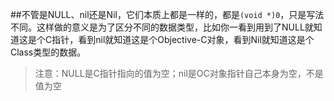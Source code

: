##不管是NULL、nil还是Nil，它们本质上都是一样的，都是`(void *)0`，只是写法不同。这样做的意义是为了区分不同的数据类型，比如你一看到用到了NULL就知道这是个C指针，看到nil就知道这是个Objective-C对象，看到Nil就知道这是个Class类型的数据。

>注意：NULL是C指针指向的值为空；nil是OC对象指针自己本身为空，不是值为空
